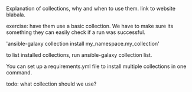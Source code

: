 Explanation of collections, why and when to use them. link to website blabala. 

exercise:
have them use a basic collection. We have to make sure its something they can easily check if a run was successful. 

'ansible-galaxy collection install my_namespace.my_collection'

to list installed collections, run ansible-galaxy collection list. 

You can set up a requirements.yml file to install multiple collections in one command. 

todo: what collection should we use?
